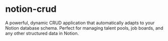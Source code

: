 # notion-crud
A powerful, dynamic CRUD application that automatically adapts to your Notion database schema. Perfect for managing talent pools, job boards, and any other structured data in Notion.
